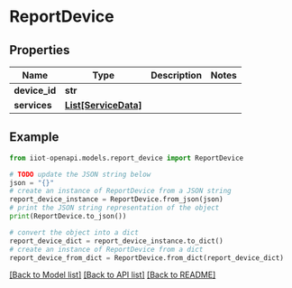 # ReportDevice


## Properties

Name | Type | Description | Notes
------------ | ------------- | ------------- | -------------
**device_id** | **str** |  | 
**services** | [**List[ServiceData]**](ServiceData.md) |  | 

## Example

```python
from iiot-openapi.models.report_device import ReportDevice

# TODO update the JSON string below
json = "{}"
# create an instance of ReportDevice from a JSON string
report_device_instance = ReportDevice.from_json(json)
# print the JSON string representation of the object
print(ReportDevice.to_json())

# convert the object into a dict
report_device_dict = report_device_instance.to_dict()
# create an instance of ReportDevice from a dict
report_device_from_dict = ReportDevice.from_dict(report_device_dict)
```
[[Back to Model list]](../README.md#documentation-for-models) [[Back to API list]](../README.md#documentation-for-api-endpoints) [[Back to README]](../README.md)


